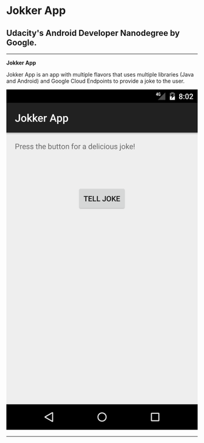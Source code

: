 # **Jokker App**

## Udacity's Android Developer Nanodegree by Google.

---

**Jokker App**

Jokker App is an app with multiple flavors that uses multiple libraries (Java and Android) and Google Cloud Endpoints to provide a joke to the user.


[//]: # (Images)

[image1]: ./images/Image1.png "Image 1"

![image1]

---


